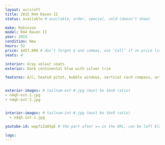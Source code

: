 ```yaml
---
layout: aircraft
title: 2015 R44 Raven II
status: available # available, order, special, sold (doesn't show)

make: Robinson
model: R44 Raven II
year: 2015
condition: New
hours: 52
price: $457,000 # don’t forget $ and commas, use ‘Call’ if no price listed
seats: 4

interior: Gray velour seats
exterior: Dark continental blue with silver trim

features: A/C, heated pitot, bubble windows, vertical card compass, artificial horizon, Kannad 406 ELT. Will export!


exterior-images: # tailnum-ext-#.jpg (must be 16x9 ratio)
- n4qh-ext-1.jpg
- n4qh-ext-2.jpg


interior-images: # tailnum-int-#.jpg (must be 16x9 ratio)
  - n4qh-int-1.jpg

youtube-id: wapfzZa85pE # the part after v= in the URL, can be left blank

logs:
---
```

